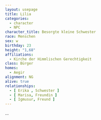 ```yaml
---
layout: usepage
title: Lilia
categories:
  - character
  - NPC
character_title: Besorgte kleine Schwester 
race: Menschen
sex: w
birthday: 23
height: "1,68"
affiliations:
  - Kirche der Himmlischen Gerechtigkeit
class: Bürger
homes:
  - Aegir
alignment: NG
alive: true
relationships:
  - [ Erika , Schwester ]
  - [ Marisa, Freundin ]
  - [ Igmusur, Freund ]
---
```


...